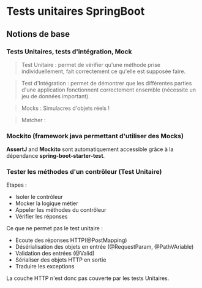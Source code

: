# Tests unitaires SpringBoot

## Notions de base

### Tests Unitaires, tests d'intégration, Mock

> Test Unitaire : permet de vérifier qu'une méthode prise individuellement, fait correctement ce qu'elle est supposée faire.

> Test d'Intégration : permet de démontrer que les différentes parties d'une application fonctionnent correctement ensemble
 (nécessite un jeu de données important).
 
> Mocks : Simulacres d'objets réels !

> Matcher : 

### Mockito (framework java permettant d'utiliser des Mocks)

**AssertJ** and **Mockito** sont automatiquement accessible grâce à la dépendance __spring-boot-starter-test__.

### Tester les méthodes d'un contrôleur (Test Unitaire)

Etapes :

- Isoler le contrôleur
- Mocker la logique métier
- Appeler les méthodes du contrôleur
- Vérifier les réponses

Ce que ne permet pas le test unitaire :

- Ecoute des réponses HTTP(@PostMapping)
- Désérialisation des objets en entrée (@RequestParam, @PathVAriable)
- Validation des entrées (@Valid)
- Sérialiser des objets HTTP en sortie
- Traduire les exceptions

La couche HTTP n'est donc pas couverte par les tests Unitaires.

